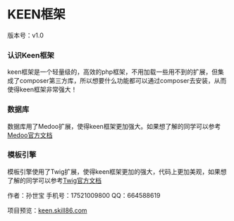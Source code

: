 
# KEEN框架
版本号：v1.0

### 认识Keen框架
keen框架是一个轻量级的，高效的php框架，不用加载一些用不到的扩展，但集成了composer第三方库，所以想要什么功能都可以通过composer去安装，从而使得keen框架非常强大！

### 数据库
数据库用了Medoo扩展，使得keen框架更加强大。如果想了解的同学可以参考
[Medoo官方文档](http://medoo.lvtao.net/doc.php)
### 模板引擎
模板引擎使用了Twig扩展，使得keen框架更加的强大，代码上更加美观，如果想了解的同学可以参考[Twig官方文档](https://twig.sensiolabs.org)

作者：孙世宝
手机号：17521009800
QQ：664588619

项目预览：[keen.skill86.com](http://keen.skill86.com)

